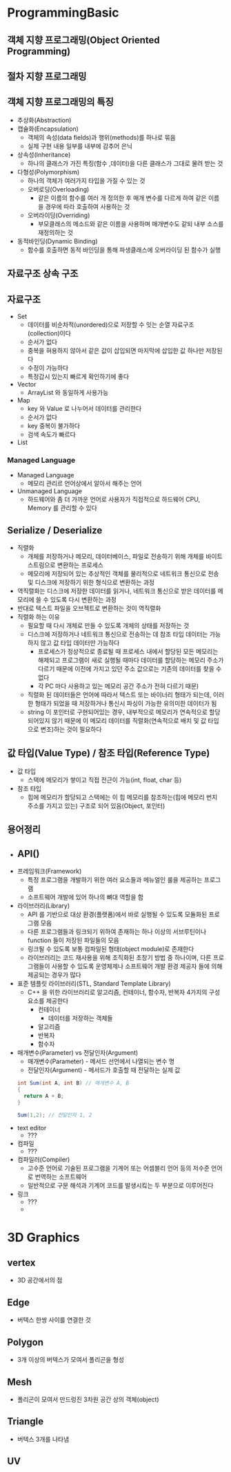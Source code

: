 # ProgrammingBasic

## 객체 지향 프로그래밍(Object Oriented Programming)
## 절차 지향 프로그래밍

## 객체 지향 프로그래밍의 특징
- 추상화(Abstraction)
- 캡슐화(Encapsulation)
  - 객체의 속성(data fields)과 행위(methods)를 하나로 묶음
  - 실제 구현 내용 일부를 내부에 감추어 은닉
- 상속성(Inheritance)
  - 하나의 클래스가 가진 특징(함수 ,데이터)을 다른 클래스가 그대로 물려 받는 것
- 다형성(Polymorphism)
  - 하나의 객체가 여러가지 타입을 가질 수 있는 것
  - 오버로딩(Overloading)
    - 같은 이름의 함수를 여러 개 정의한 후 매개 변수를 다르게 하여 같은 이름을 경우에 따라 호출하여 사용하는 것
  - 오버라이딩(Overriding)
    - 부모클래스의 메소드와 같은 이름을 사용하며 매개변수도 같되 내부 소스를 재정의하는 것
- 동적바인딩(Dynamic Binding)  
  - 함수를 호출하면 동적 바인딩을 통해 파생클래스에 오버라이딩 된 함수가 실행

## 자료구조 상속 구조
## 자료구조
- Set
  - 데이터를 비순차적(unordered)으로 저장할 수 잇는 순열 자료구조(collection)이다
  - 순서가 없다
  - 중복을 혀용하지 않아서 같은 값이 삽입되면 마지막에 삽입한 값 하나만 저장된다
  - 수정이 가능하다
  - 특정갑시 있는지 빠르게 확인하기에 좋다
- Vector
  - ArrayList 와 동일하게 사용가능
- Map
  - key 와 Value 로 나누어서 데이터를 관리한다
  - 순서가 없다
  - key 중복이 불가하다
  - 검색 속도가 빠르다
- List

### Managed Language
- Managed Language
  - 메모리 관리르 언어상에서 알아서 해주는 언어
- Unmanaged Language
  - 하드웨어와 좀 더 가까운 언어로 사용자가 직접적으로 하드웨어 CPU, Memory 를 관리할 수 있다

## Serialize / Deserialize
- 직렬화
  - 개체를 저장하거나 메모리, 데이터베이스, 파일로 전송하기 위해 개체를 바이트 스트림으로 변환하는 프로세스
  - 메모리에 저장되어 있는 추상적인 객체를 물리적으로 네트워크 통신으로 전송 및 디스크에 저장하기 위한 형식으로 변환하는 과정
- 역직렬화는 디스크에 저장한 데이터를 읽거나, 네트워크 통신으로 받은 데이터를 메모리에 쓸 수 있도록 다시 변환하는 과정
- 반대로 텍스트 파일을 오브젝트로 변환하는 것이 역직렬화
- 직렬화 하는 이유
  - 필요할 때 다시 개체로 만들 수 있도록 개체의 상태를 저장하는 것
  - 디스크에 저장하거나 네트워크 통신으로 전송하는 데 참조 타입 데이터는 가능하지 않고 값 타입 데이터만 가능하다
    - 프로세스가 정상적으로 종료될 때 프로세스 내에서 할당된 모든 메모리는 해제되고 프로그램이 새로 실행될 때마다 데이터를 할당하는 메모리 주소가 다르기 때문에 이전에 가지고 있던 주소 값으로는 기존의 데이터를 찾을 수 없다
    - 각 PC 마다 사용하고 있는 메모리 공간 주소가 전혀 다르기 때문)
  - 직렬화 된 데이터들은 언어에 따라서 텍스트 또는 바이너리 형태가 되는데, 이러한 형태가 되었을 때 저장하거나 통신시 파싱이 가능한 유의미한 데이터가 됨
  - string 이 포인터로 구현되어있는 경우, 내부적으로 메모리가 연속적으로 할당 되어있지 않기 때문에 이 메모리 데이터를 직렬화(연속적으로 배치 및 값 타입으로 변조)하는 것이 필요하다

## 값 타입(Value Type) / 참조 타입(Reference Type)
- 값 타입
  - 스택에 메모리가 쌓이고 직접 전근이 가능(int, float, char 등)
- 참조 타입
  - 힙에 메모리가 할당되고 스택에는 이 힙 메모리를 참조하는(힙에 메모리 번지 주소를 가지고 있는) 구조로 되어 있음(Object, 포인터)

## 용어정리
- API()
  - 
- 프레임워크(Framework)
  - 특정 프로그램을 개발하기 위한 여러 요소들과 메뉴얼인 룰을 제공하는 프로그램
  - 소프트웨어 개발에 있어 하나의 뼈대 역할을 함
- 라이브러리(Library)
  - API 를 기반으로 대상 환경(플랫폼)에서 바로 실행될 수 있도록 모듈화된 프로그램 모음
  - 다른 프로그램들과 링크되기 위하여 존재하는 하나 이상의 서브루틴이나 function 들이 저장된 파일들의 모음
  - 링크될 수 있도록 보통 컴파일된 형태(object module)로 존재한다
  - 라이브러리는 코드 재사용을 위해 조직화된 초창기 방법 중 하나이며, 다른 프로그램들이 사용할 수 있도록 운영체제나 소프트웨어 개발 환경 제공자 들에 의해 제공되는 경우가 많다
- 표준 템플릿 라이브러리(STL, Standard Template Library)
  - C++ 을 위한 라이브러리로 알고리즘, 컨테이너, 함수자, 반복자 4가지의 구성요소를 제공한다
    - 컨테이너
      - 데이터를 저장하는 객체들
    - 알고리즘
    - 반복자
    - 함수자
- 매개변수(Parameter) vs 전달인자(Argument)
  - 매개변수(Parameter) - 메서드 선언에서 나열되는 변수 명
  - 전달인자(Argument) - 메서드가 호출할 때 전달하는 실제 값
  ```C#
  int Sum(int A, int B) // 매개변수 A, B
  {
    return A + B;
  }

  Sum(1,2); // 전달인자 1, 2
  ```
- text editor
  - ???
- 컴파일
  - ???
- 컴파일러(Compiler)
  - 고수준 언어로 기술된 프로그램을 기계어 또는 어셈블리 언어 등의 저수준 언어로 번역하는 소프트웨어
  - 일반적으로 구문 해석과 기계어 코드를 발생시킼는 두 부분으로 이루어진다
- 링크
  - ???
  - 





# 3D Graphics
## vertex
- 3D 공간에서의 점
## Edge
- 버텍스 한쌍 사이를 연결한 것
## Polygon
- 3개 이상의 버텍스가 모여서 폴리곤을 형성

## Mesh
- 폴리곤이 모여서 만드렁진 3차원 공간 상의 객체(object)
## Triangle
- 버텍스 3개를 나타냄
## UV
